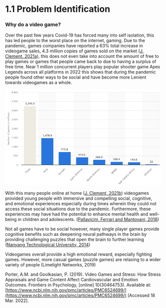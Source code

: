 # 1.1 Problem Identification

### Why do a video game?

Over the past few years Covid-19 has forced many into self isolation, this has led people to the worst place on the internet, gaming. Due to the pandemic, games companies have reported a 63% total increase in videogame sales, 4.3 million copies of games sold on the market ([J. Clement, 2021a](../reference-list.md)), this does not even take into account the amount of free to play games or games that people came back to due to having a surplus of free time. Near 1 million concurrent players play popular shooter game Apex Legends across all platforms in 2022 this shows that during the pandemic people found other ways to be social and have become more Lenient towards videogames as a whole. &#x20;

![Number of video gamers worldwide in 2021, by region (in millions)](<../.gitbook/assets/image (1).png>)

With this many people online at home ([J. Clement, 2021b](../reference-list.md)) videogames provided young people with immersive and compelling social, cognitive, and emotional experiences especially during times wherein they could not access these social situations due to the pandemic. Furthermore, these experiences may have had the potential to enhance mental health and well-being in children and adolescents. ([Pallavicini, Ferrari and Mantovani, 2018](../reference-list.md))

Not all games have to be social however, many single player games provide cognitive benefits such as deepening neural pathways in the brain by providing challenging puzzles that open the brain to further learning ([Nanyang Technological University, 2014](../reference-list.md))

Videogames overall provide a high emotional reward, especially fighting games. However, more casual games (puzzle games) are relaxing to a wider variety of people (Limelight Networks, 2019)

Porter, A.M. and Goolkasian, P. (2019). Video Games and Stress: How Stress Appraisals and Game Content Affect Cardiovascular and Emotion Outcomes. Frontiers in Psychology, \[online] 10(30464753). Available at: [https://www.ncbi.nlm.nih.gov/pmc/articles/PMC6524699/](https://www.ncbi.nlm.nih.gov/pmc/articles/PMC6524699/) \[Accessed 18 Mar. 2022].

